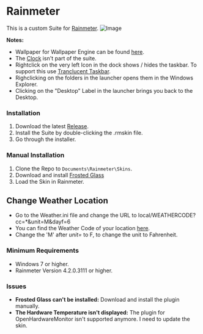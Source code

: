 # Rainmeter
This is a custom Suite for [Rainmeter](https://www.rainmeter.net).
![Image](https://preview.redd.it/vzt15sey4s821.png?width=960&crop=smart&auto=webp&s=1ece692ddc82fa3eaac02b354cd5da6626e9324d)

**Notes:**
* Wallpaper for Wallpaper Engine can be found [here](https://steamcommunity.com/sharedfiles/filedetails/?id=1427158512).
* The [Clock](https://www.deviantart.com/twistlemon/art/Elegant-Clock-215023089) isn't part of the suite.
* Rightclick on the very left Icon in the dock shows / hides the taskbar. To support this use [Tranclucent Taskbar](https://gist.github.com/arkenthera/7a807e04ee8f1d95425f710944667508).
* Righclicking on the folders in the launcher opens them in the Windows Explorer.
* Clicking on the "Desktop" Label in the launcher brings you back to the Desktop.

### Installation
1. Download the latest [Release](https://github.com/LucasOe/Rainmeter/releases).
2. Install the Suite by double-clicking the .rmskin file.
3. Go through the installer.

### Manual Installation
1. Clone the Repo to ```Documents\Rainmeter\Skins```.
2. Download and install [Frosted Glass](https://forum.rainmeter.net/viewtopic.php?t=23106)
3. Load the Skin in Rainmeter.

## Change Weather Location
* Go to the Weather.ini file and change the URL to local/WEATHERCODE?cc=*&unit=M&dayf=6
* You can find the Weather Code of your location [here](https://weather.codes/).
* Change the 'M' after *unit=* to F, to change the unit to Fahrenheit.

### Minimum Requirements
* Windows 7 or higher.
* Rainmeter Version 4.2.0.3111 or higher.

### Issues
* **Frosted Glass can't be installed:** Download and install the plugin manually.
* **The Hardware Temperature isn't displayed:** The plugin for OpenHardwareMonitor isn't supported anymore. I need to update the skin.
